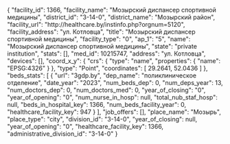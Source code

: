 {
    "facility_id": 1366,
    "facility_name": "Мозырский диспансер спортивной медицины",
    "district_id": "3-14-0",
    "district_name": "Мозырский район",
    "facility_url": "http:\/\/healthcare.by\/instinfo.php?orgnum=5120",
    "facility_address": "ул. Котловца",
    "title": "Мозырский диспансер спортивной медицины",
    "facility_type": "0",
    "ap_1": "5",
    "name": "Мозырский диспансер спортивной медицины",
    "state": "private institution",
    "stats": [],
    "med_id": 10215747,
    "address": "ул. Котловца",
    "devices": [],
    "coord_x_y": {
        "crs": {
            "type": "name",
            "properties": {
                "name": "EPSG:4326"
            }
        },
        "type": "Point",
        "coordinates": [
            29.2641,
            52.0436
        ]
    },
    "beds_stats": [
        {
            "url": "3gdp.by",
            "dep_name": "поликлиническое отделение",
            "date_year": "2023",
            "num_beds_dep": 0,
            "num_deps_year": 13,
            "num_doctors_dep": 0,
            "num_doctors_med": 0,
            "year_of_closing": "0",
            "year_of_opening": "0",
            "num_nurse_in_hosp": null,
            "total_nub_staf_hosp": null,
            "beds_in_hospital_key": 1366,
            "num_beds_facility_year": 0,
            "healthcare_facility_key": 947
        }
    ],
    "job_offers": [],
    "place_name": "Мозырь",
    "place_type": "city",
    "division_id": "3-14-0",
    "year_of_closing": null,
    "year_of_opening": "0",
    "healthcare_facility_key": 1366,
    "administrative_division_id": "3-14-0"
}